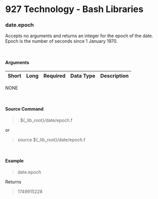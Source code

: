 # **927 Technology - Bash Libraries**


### date.epoch

Accepts no arguments and returns an integer for the epoch of the date.  Epoch is the number of seconds since 1 January 1970.


&nbsp;
#### Arguments
|Short|Long|Required|Data Type|Description
|:-|:-|:-|:-|:-
NONE

&nbsp;
#### Source Command
> . ${_lib_root}/date/epoch.f

or

> source ${_lib_root}/date/epoch.f

&nbsp;
#### Example

> date.epoch

Returns 
> 1749915228